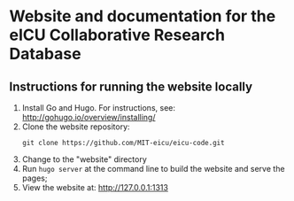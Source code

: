 # Website and documentation for the eICU Collaborative Research Database

## Instructions for running the website locally

1. Install Go and Hugo. For instructions, see: http://gohugo.io/overview/installing/
2. Clone the website repository:
   ```
   git clone https://github.com/MIT-eicu/eicu-code.git
   ```
3. Change to the "website" directory
4. Run ```hugo server``` at the command line to build the website and serve the pages;
5. View the website at: http://127.0.0.1:1313


